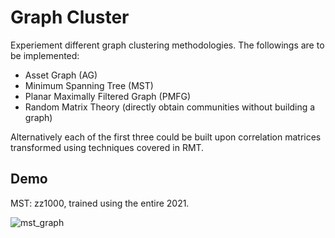 # Graph Cluster

Experiement different graph clustering methodologies. The followings are to be implemented:

- Asset Graph (AG)
- Minimum Spanning Tree (MST)
- Planar Maximally Filtered Graph (PMFG)
- Random Matrix Theory (directly obtain communities without building a graph)

Alternatively each of the first three could be built upon correlation matrices transformed using techniques covered in RMT.


## Demo

MST: zz1000, trained using the entire 2021.

![mst_graph](../../out/graph_fig/mst_20210104_20211231_zz1000.png)
